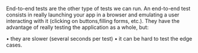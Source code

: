 
End-to-end tests are the other type of tests we can run. An end-to-end test consists in really launching your app in a browser and emulating a user interacting with it (clicking on buttons,filling forms, etc.). They have the advantage of really testing the application as a whole, but:

• they are slower (several seconds per test)
• it can be hard to test the edge cases.